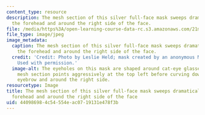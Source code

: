 ```yaml
---
content_type: resource
description: The mesh section of this silver full-face mask sweeps dramatically across
  the forehead and around the right side of the face.
file: /media/https%3A/open-learning-course-data-rc.s3.amazonaws.com/21m-715-the-craft-of-costume-design-fall-2009/440986984c54554eac0719131e478f3b_IMG_0714.jpg
file_type: image/jpeg
image_metadata:
  caption: The mesh section of this silver full-face mask sweeps dramatically across
    the forehead and around the right side of the face.
  credit: 'Credit: Photo by Leslie Held; mask created by an anonymous MIT student.
    Used with permission.'
  image-alt: The eyeholes on this mask are shaped around cat-eye glasses, and the
    mesh section points aggressively at the top left before curving down to the left
    eyebrow and around the right side.
resourcetype: Image
title: The mesh section of this silver full-face mask sweeps dramatically across the
  forehead and around the right side of the face
uid: 44098698-4c54-554e-ac07-19131e478f3b
---
```

